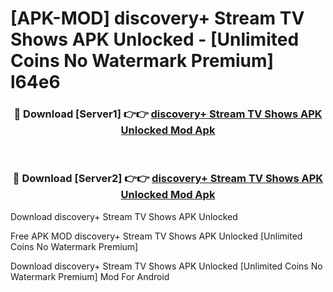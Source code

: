 # [APK-MOD] discovery+ Stream TV Shows APK Unlocked - [Unlimited Coins No Watermark Premium] l64e6



<div align="center">
<h3>🔴 Download [Server1] 👉👉 <a href="https://momento.my/?title=discovery+_Stream_TV_Shows_APK_Unlocked">discovery+ Stream TV Shows APK Unlocked Mod Apk</a></h3><br>

<h3>🔴 Download [Server2] 👉👉 <a href="https://momento.my/?title=discovery+_Stream_TV_Shows_APK_Unlocked">discovery+ Stream TV Shows APK Unlocked Mod Apk</a></h3>
</div>



Download discovery+ Stream TV Shows APK Unlocked 

Free APK MOD discovery+ Stream TV Shows APK Unlocked [Unlimited Coins No Watermark Premium]

Download discovery+ Stream TV Shows APK Unlocked [Unlimited Coins No Watermark Premium] Mod For Android

